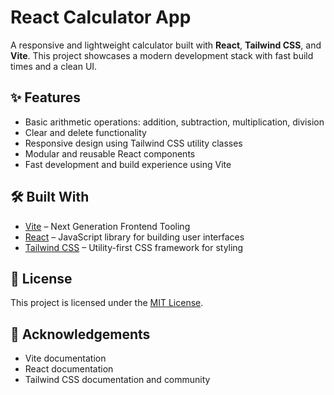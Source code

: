 # React Calculator App

A responsive and lightweight calculator built with **React**, **Tailwind CSS**, and **Vite**. This project showcases a modern development stack with fast build times and a clean UI.

## ✨ Features

- Basic arithmetic operations: addition, subtraction, multiplication, division
- Clear and delete functionality
- Responsive design using Tailwind CSS utility classes
- Modular and reusable React components
- Fast development and build experience using Vite

## 🛠️ Built With

- [Vite](https://vitejs.dev/) – Next Generation Frontend Tooling
- [React](https://reactjs.org/) – JavaScript library for building user interfaces
- [Tailwind CSS](https://tailwindcss.com/) – Utility-first CSS framework for styling

## 📝 License

This project is licensed under the [MIT License](LICENSE).

## 🙌 Acknowledgements

- Vite documentation
- React documentation
- Tailwind CSS documentation and community
